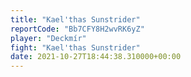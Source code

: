 ```yaml
---
title: "Kael'thas Sunstrider"
reportCode: "Bb7CFY8H2wvRK6yZ"
player: "Deckmír"
fight: "Kael'thas Sunstrider"
date: 2021-10-27T18:44:38.310000+00:00
---
```

